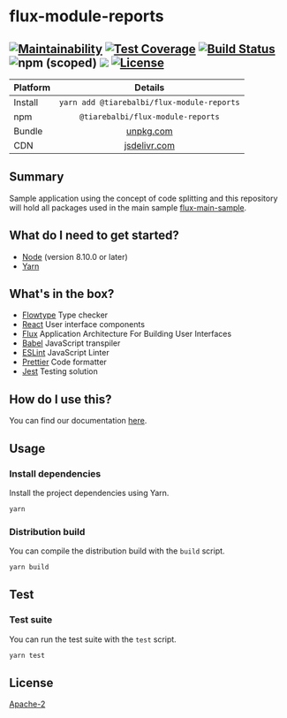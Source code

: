 # flux-module-reports

[![Maintainability](https://api.codeclimate.com/v1/badges/40c4f2c4e9ef9df6c270/maintainability)](https://codeclimate.com/github/tiarebalbi/flux-module-reports/maintainability)
[![Test Coverage](https://api.codeclimate.com/v1/badges/40c4f2c4e9ef9df6c270/test_coverage)](https://codeclimate.com/github/tiarebalbi/flux-module-reports/test_coverage)
[![Build Status](https://travis-ci.org/tiarebalbi/flux-module-reports.svg?branch=master)](https://travis-ci.org/tiarebalbi/flux-module-reports)
![npm (scoped)](https://img.shields.io/npm/v/@tiarebalbi/flux-module-reports.svg)
[![](https://data.jsdelivr.com/v1/package/npm/@tiarebalbi/flux-module-reports/badge)](https://www.jsdelivr.com/package/npm/@tiarebalbi/flux-module-reports)
[![License](https://img.shields.io/badge/License-Apache%202.0-blue.svg)](https://opensource.org/licenses/Apache-2.0)
----

| Platform       | Details                                    |
| -------------- |:------------------------------------------:|
| Install        | `yarn add @tiarebalbi/flux-module-reports` |
| npm            | `@tiarebalbi/flux-module-reports`          |
| Bundle         | [unpkg.com](https://unpkg.com/@tiarebalbi/flux-module-reports)  |
| CDN            | [jsdelivr.com](https://www.jsdelivr.com/package/npm/@tiarebalbi/flux-module-reports)  |

## Summary

Sample application using the concept of code splitting and this repository will hold all packages used in the
main sample [flux-main-sample](https://github.com/tiarebalbi/flux-main-sample).

## What do I need to get started?

- [Node](https://nodejs.org/en/download/) (version 8.10.0 or later)
- [Yarn](https://yarnpkg.com/lang/en/docs/install/)

## What's in the box?

- [Flowtype](https://flowtype.org/) Type checker
- [React](https://facebook.github.io/react/) User interface components
- [Flux](http://facebook.github.io/flux/) Application Architecture For Building User Interfaces
- [Babel](https://babeljs.io/) JavaScript transpiler
- [ESLint](http://eslint.org/) JavaScript Linter
- [Prettier](https://github.com/prettier/prettier) Code formatter
- [Jest](https://facebook.github.io/jest/) Testing solution

## How do I use this?

You can find our documentation [here](./docs/README.md).

## Usage

### Install dependencies

Install the project dependencies using Yarn.

```bash
yarn
```

### Distribution build

You can compile the distribution build with the `build` script.

```bash
yarn build
```
## Test

### Test suite

You can run the test suite with the `test` script.

```bash
yarn test
```

## License

[Apache-2](LICENSE)

